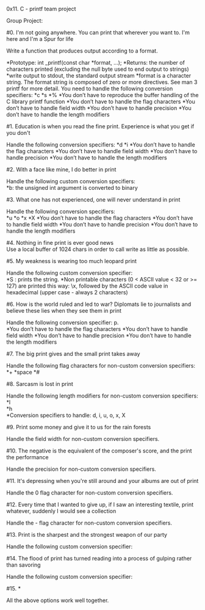 0x11. C - printf team project

Group Project:                                                                      
                                                                                    
#0. I'm not going anywhere. You can print that wherever you want to. I'm here and I'm a Spur for life                   

Write a function that produces output according to a format.

*Prototype: int _printf(const char *format, ...);
*Returns: the number of characters printed (excluding the null byte used to end output to strings)
*write output to stdout, the standard output stream
*format is a character string. The format string is composed of zero or more directives. See man 3 printf for more detail. You need to handle the following conversion specifiers:
*c
*s
*%
*You don’t have to reproduce the buffer handling of the C library printf function
*You don’t have to handle the flag characters
*You don’t have to handle field width
*You don’t have to handle precision
*You don’t have to handle the length modifiers                        
                                                                                    
                                                                                    
#1. Education is when you read the fine print. Experience is what you get if you don't                                                                                   

Handle the following conversion specifiers:
*d
*i
*You don’t have to handle the flag characters
*You don’t have to handle field width
*You don’t have to handle precision
*You don’t have to handle the length modifiers

#2. With a face like mine, I do better in print                                      

Handle the following custom conversion specifiers:                                  
*b: the unsigned int argument is converted to binary
                                                                                    
#3. What one has not experienced, one will never understand in print                 

Handle the following conversion specifiers:                                         
*u
*o
*x
*X
*You don’t have to handle the flag characters
*You don’t have to handle field width
*You don’t have to handle precision
*You don’t have to handle the length modifiers
                                                                                    
#4. Nothing in fine print is ever good news                                          
Use a local buffer of 1024 chars in order to call write as little as possible.      
                                                                                    
#5. My weakness is wearing too much leopard print                                    

Handle the following custom conversion specifier:                                   
*S : prints the string.
*Non printable characters (0 < ASCII value < 32 or >= 127) are printed this way: \x, followed by the ASCII code value in hexadecimal (upper case - always 2 characters)
                                                                                    
#6. How is the world ruled and led to war? Diplomats lie to journalists and believe these lies when they see them in print                                               

Handle the following conversion specifier: p.                                       
*You don’t have to handle the flag characters
*You don’t have to handle field width
*You don’t have to handle precision
*You don’t have to handle the length modifiers
                                                                                    
#7. The big print gives and the small print takes away                               

Handle the following flag characters for non-custom conversion specifiers:          
*+
*space
*#
                                                                                    
#8. Sarcasm is lost in print                                                         

Handle the following length modifiers for non-custom conversion specifiers:                                                                                           
*l                                                                                   
*h                                                                                   
*Conversion specifiers to handle: d, i, u, o, x, X                                   
                                                                                    
#9. Print some money and give it to us for the rain forests                          

Handle the field width for non-custom conversion specifiers.                        
                                                                                    
#10. The negative is the equivalent of the composer's score, and the print the performance                                                                               

Handle the precision for non-custom conversion specifiers.                          
                                                                                    
#11. It's depressing when you're still around and your albums are out of print       

Handle the 0 flag character for non-custom conversion specifiers.                   
                                                                                    
#12. Every time that I wanted to give up, if I saw an interesting textile, print whatever, suddenly I would see a collection                                            

Handle the - flag character for non-custom conversion specifiers.                   
                                                                                    
#13. Print is the sharpest and the strongest weapon of our party                     

Handle the following custom conversion specifier:                                   
                                                                                    
#14. The flood of print has turned reading into a process of gulping rather than savoring                                                                                

Handle the following custom conversion specifier:                                   
                                                                                    
#15. *                                                                               

All the above options work well together. 

